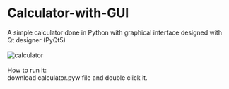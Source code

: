 
# Calculator-with-GUI
A simple calculator done in Python with graphical interface designed with Qt designer (PyQt5)<br/><br/>
![calculator](https://user-images.githubusercontent.com/40393958/129209699-26e0546c-3cc5-49f2-a751-1edca287f4a8.png)
<br/><br/>
How to run it:<br/>  download calculator.pyw file and double click it.
